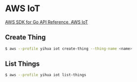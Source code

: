 # AWS IoT

[AWS SDK for Go API Reference, AWS IoT](https://docs.aws.amazon.com/sdk-for-go/api/service/iot/)

## Create Thing

``` bash
$ aws --profile yihua iot create-thing --thing-name <name>
```

## List Things

``` bash
$ aws --profile yihua iot list-things
```